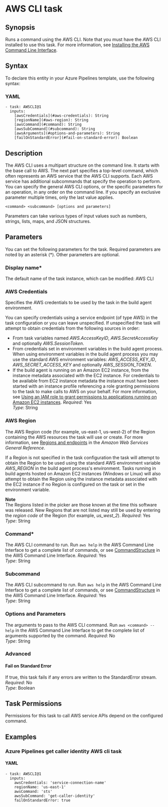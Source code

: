 # AWS CLI task<a name="aws-cli"></a>

## Synopsis<a name="synopsis"></a>

Runs a command using the AWS CLI\. Note that you must have the AWS CLI installed to use this task\. For more information, see [Installing the AWS Command Line Interface](https://docs.aws.amazon.com/cli/latest/userguide/installing.html)\.

## Syntax<a name="aws-properties-aws-cli-syntax"></a>

To declare this entity in your Azure Pipelines template, use the following syntax:

### YAML<a name="aws-properties-aws-cli-syntax.yaml"></a>

```
- task: AWSCLI@1
  inputs:
    [awsCredentials](#aws-credentials): String
    [regionName](#aws-region): String 
    [awsCommand](#command): String
    [awsSubCommand](#subcommand): String
    [awsArguments](#options-and-parameters): String
    [failOnStandardError](#fail-on-standard-error): Boolean
```

## Description<a name="description"></a>

The AWS CLI uses a multipart structure on the command line\. It starts with the base call to AWS\. The next part specifies a top\-level command, which often represents an AWS service that the AWS CLI supports\. Each AWS service has additional subcommands that specify the operation to perform\. You can specify the general AWS CLI options, or the specific parameters for an operation, in any order on the command line\. If you specify an exclusive parameter multiple times, only the last value applies\.

```
<command> <subcommand> [options and parameters]
```

Parameters can take various types of input values such as numbers, strings, lists, maps, and JSON structures\.

## Parameters<a name="parameters"></a>

You can set the following parameters for the task\. Required parameters are noted by an asterisk \(\*\)\. Other parameters are optional\.

### Display name\*<a name="display-name"></a>

The default name of the task instance, which can be modified: AWS CLI

### AWS Credentials<a name="aws-credentials"></a>

Specifies the AWS credentials to be used by the task in the build agent environment\.

You can specify credentials using a service endpoint \(of type AWS\) in the task configuration or you can leave unspecified\. If unspecified the task will attempt to obtain credentials from the following sources in order:
+ From task variables named *AWS\.AccessKeyID*, *AWS\.SecretAccessKey* and optionally *AWS\.SessionToken*\.
+ From credentials set in environment variables in the build agent process\. When using environment variables in the build agent process you may use the standard AWS environment variables: *AWS\_ACCESS\_KEY\_ID*, *AWS\_SECRET\_ACCESS\_KEY* and optionally *AWS\_SESSION\_TOKEN*\.
+ If the build agent is running on an Amazon EC2 instance, from the instance metadata associated with the EC2 instance\. For credentials to be available from EC2 instance metadata the instance must have been started with an instance profile referencing a role granting permissions to the task to make calls to AWS on your behalf\. For more information, see [Using an IAM role to grant permissions to applications running on Amazon EC2 instances](https://docs.aws.amazon.com/IAM/latest/UserGuide/id_roles_use_switch-role-ec2.html)\.
*Required*: Yes  
*Type*: String  

### AWS Region<a name="aws-region"></a>

The AWS Region code \(for example, us\-east\-1, us\-west\-2\) of the Region containing the AWS resources the task will use or create\. For more information, see [Regions and endpoints](https://docs.aws.amazon.com/general/latest/gr/rande.html) in the *Amazon Web Services General Reference*\.

If a Region is not specified in the task configuration the task will attempt to obtain the Region to be used using the standard AWS environment variable *AWS\_REGION* in the build agent process's environment\. Tasks running in build agents hosted on Amazon EC2 instances \(Windows or Linux\) will also attempt to obtain the Region using the instance metadata associated with the EC2 instance if no Region is configured on the task or set in the environment variable\.

**Note**  
 The Regions listed in the picker are those known at the time this software was released\. New Regions that are not listed may still be used by entering the *region code* of the Region \(for example, *us\_west\_2*\)\.
*Required*: Yes  
*Type*: String  

### Command\*<a name="command"></a>

The AWS CLI command to run\. Run `aws help` in the AWS Command Line Interface to get a complete list of commands, or see [CommandStructure](https://docs.aws.amazon.com/cli/latest/userguide/command-structure.html) in the AWS Command Line Interface\.
*Required*: Yes  
*Type*: String  

### Subcommand<a name="subcommand"></a>

The AWS CLI subcommand to run\. Run `aws help` in the AWS Command Line Interface to get a complete list of commands, or see [CommandStructure](https://docs.aws.amazon.com/cli/latest/userguide/command-structure.html) in the AWS Command Line Interface\.
*Required*: Yes  
*Type*: String  

### Options and Parameters<a name="options-and-parameters"></a>

The arguments to pass to the AWS CLI command\. Run `aws <command> --help` in the AWS Command Line Interface to get the complete list of arguments supported by the command\.
*Required*: No  
*Type*: String  

### Advanced<a name="advanced"></a>

#### Fail on Standard Error<a name="fail-on-standard-error"></a>

If true, this task fails if any errors are written to the StandardError stream\.
*Required*: No  
*Type*: Boolean  

## Task Permissions<a name="task-permissions"></a>

Permissions for this task to call AWS service APIs depend on the configured command\.

## Examples<a name="aws-properties-aws-cli--examples"></a>

### Azure Pipelines get caller identity AWS cli task<a name="aws-properties-aws-cli--examples--Azure_Pipelines_get_caller_identity_AWS_cli_task"></a>

#### YAML<a name="aws-properties-aws-cli--examples--Azure_Pipelines_get_caller_identity_AWS_cli_task--yaml"></a>

```
- task: AWSCLI@1
  inputs:
    awsCredentials: 'service-connection-name'
    regionName: 'us-east-1'
    awsCommand: 'sts'
    awsSubCommand: 'get-caller-identity'
    failOnStandardError: true
```